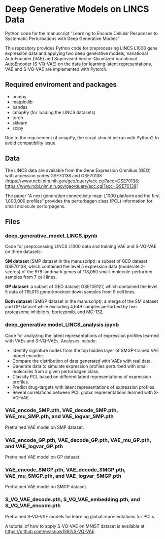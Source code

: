# Deep Generative Models on LINCS Data
Python code for the manuscript "Learning to Encode Cellular Responses to Systematic Perturbations with Deep Generative Models"

This repository provides Python code for preprocessing LINCS L1000 gene expression data and applying two deep generative models, Variational AutoEncoder (VAE) and Supervised Vector-Quantized Variational AutoEncoder (S-VQ-VAE) on the data for learning latent representations.
VAE and S-VQ-VAE are implemented with Pytorch.

## Required enviroment and packages
* numpy
* matplotlib
* pandas
* cmapPy (for loading the LINCS datasets)
* torch
* sklearn
* scipy

Due to the requirement of cmapPy, the script should be run with Python2 to avoid compatibility issue.

## Data
The LINCS data are available from the Gene Expression Omnibus (GEO) with accession codes GSE70138 and GSE70138 (https://www.ncbi.nlm.nih.gov/geo/query/acc.cgi?acc=GSE70138; https://www.ncbi.nlm.nih.gov/geo/query/acc.cgi?acc=GSE70138)

The paper "A next generation connectivity map: L1000 platform and the first 1,000,000 profiles" provides the perturbagen class (PCL) information for small molecule perturpagens.

## Files
### deep_generative_model_LINCS.ipynb
Code for preprocessing LINCS L1000 data and training VAE and S-VQ-VAE on three datasets:

**SM dataset** (SMP dataset in the manuscript): a subset of GEO dataset GSE70138, which contained the level 5 expression data (moderate z-scores) of the 978 landmark genes of 118,050 small-molecule-perturbed samples from 7 cell lines.

**GP dataset**: a subset of GEO dataset GSE106127, which contained the level 5 data of 119,013 gene-knocked-down samples from 9 cell lines.

**Both dataset** (SMGP dataset in the manuscript): a merge of the SM dataset and GP dataset while excluding 4,649 samples perturbed by two proteasome inhibitors, bortezomib, and MG-132.

### deep_generative model_LINCS_analysis.ipynb
Code for analyzing the latent representations of expression profiles learned with VAEs and S-VQ-VAEs. Analyses include:
* Identify signature nodes from the top hidden layer of SMGP-trained VAE model encoder.
* Compare the distribution of data generated with VAEs with real data.
* Generate data to simulate expression profiles perturbed with small molecules from a given perturbagen class.
* Classify PCL based on different latent representations of expression profiles.
* Predict drug-targets with latent representations of expression profiles.
* Reveal correlations between PCL global representations learned with S-VQ-VAE.

### VAE_encode_SMP.pth, VAE_decode_SMP.pth, VAE_mu_SMP.pth, and VAE_logvar_SMP.pth
Pretrained VAE model on SMP dataset.

### VAE_encode_GP.pth, VAE_decode_GP.pth, VAE_mu_GP.pth, and VAE_logvar_GP.pth
Pretrained VAE model on GP dataset.

### VAE_encode_SMGP.pth, VAE_decode_SMGP.pth, VAE_mu_SMGP.pth, and VAE_logvar_SMGP.pth
Pretrained VAE model on SMGP dataset.

### S_VQ_VAE_decode.pth, S_VQ_VAE_embedding.pth, and S_VQ_VAE_encode.pth
Pretrained S-VQ-VAE models for learning global representations for PCLs.


A tutorial of how to apply S-VQ-VAE on MNIST dataset is available at https://github.com/evasnow1992/S-VQ-VAE.

